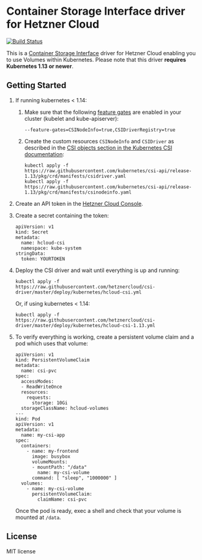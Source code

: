 # Container Storage Interface driver for Hetzner Cloud

[![Build Status](https://travis-ci.com/hetznercloud/csi-driver.svg?branch=master)](https://travis-ci.com/hetznercloud/csi-driver)

This is a [Container Storage Interface](https://github.com/container-storage-interface/spec) driver for Hetzner Cloud
enabling you to use Volumes within Kubernetes. Please note that this driver **requires Kubernetes 1.13 or newer**.

## Getting Started

1. If running kubernetes < 1.14:

   1. Make sure that the following [feature gates](https://kubernetes.io/docs/reference/command-line-tools-reference/feature-gates/)
      are enabled in your cluster (kubelet and kube-apiserver):
      ```
      --feature-gates=CSINodeInfo=true,CSIDriverRegistry=true
      ```

   2. Create the custom resources `CSINodeInfo` and `CSIDriver` as described in the
      [CSI objects section in the Kubernetes CSI documentation](https://kubernetes-csi.github.io/docs/csi-objects.html):

      ```
      kubectl apply -f https://raw.githubusercontent.com/kubernetes/csi-api/release-1.13/pkg/crd/manifests/csidriver.yaml
      kubectl apply -f https://raw.githubusercontent.com/kubernetes/csi-api/release-1.13/pkg/crd/manifests/csinodeinfo.yaml
      ```

2. Create an API token in the [Hetzner Cloud Console](https://console.hetzner.cloud/).

3. Create a secret containing the token:
   ```
   apiVersion: v1
   kind: Secret
   metadata:
     name: hcloud-csi
     namespace: kube-system
   stringData:
     token: YOURTOKEN
   ```

4. Deploy the CSI driver and wait until everything is up and running:

   ```
   kubectl apply -f https://raw.githubusercontent.com/hetznercloud/csi-driver/master/deploy/kubernetes/hcloud-csi.yml
   ```
   Or, if using kubernetes < 1.14:
   ```
   kubectl apply -f https://raw.githubusercontent.com/hetznercloud/csi-driver/master/deploy/kubernetes/hcloud-csi-1.13.yml
   ```

5. To verify everything is working, create a persistent volume claim and a pod
   which uses that volume:

   ```
   apiVersion: v1
   kind: PersistentVolumeClaim
   metadata:
     name: csi-pvc
   spec:
     accessModes:
     - ReadWriteOnce
     resources:
       requests:
         storage: 10Gi
     storageClassName: hcloud-volumes
   ---
   kind: Pod
   apiVersion: v1
   metadata:
     name: my-csi-app
   spec:
     containers:
       - name: my-frontend
         image: busybox
         volumeMounts:
         - mountPath: "/data"
           name: my-csi-volume
         command: [ "sleep", "1000000" ]
     volumes:
       - name: my-csi-volume
         persistentVolumeClaim:
           claimName: csi-pvc
   ```

   Once the pod is ready, exec a shell and check that your volume is mounted at `/data`.

## License

MIT license
